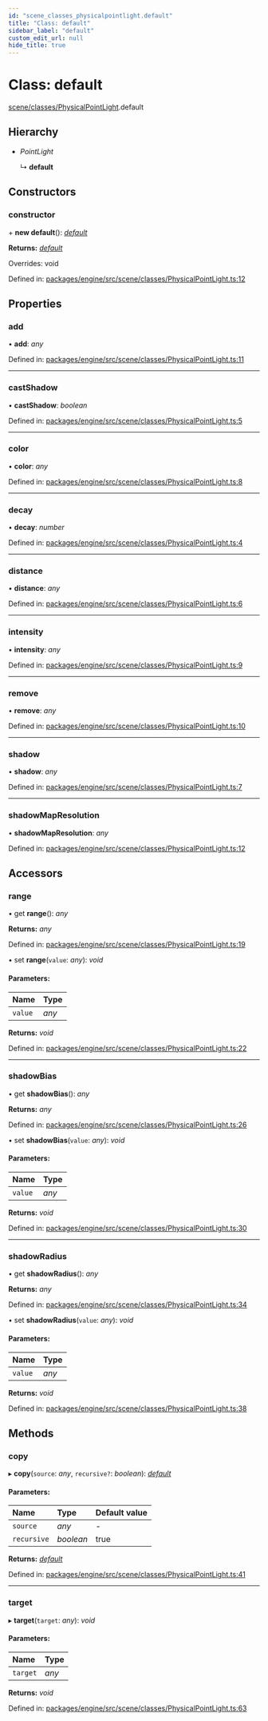 ```yaml
---
id: "scene_classes_physicalpointlight.default"
title: "Class: default"
sidebar_label: "default"
custom_edit_url: null
hide_title: true
---
```


# Class: default

[scene/classes/PhysicalPointLight](../modules/scene_classes_physicalpointlight.md).default

## Hierarchy

* *PointLight*

  ↳ **default**

## Constructors

### constructor

\+ **new default**(): [*default*](scene_classes_physicalpointlight.default.md)

**Returns:** [*default*](scene_classes_physicalpointlight.default.md)

Overrides: void

Defined in: [packages/engine/src/scene/classes/PhysicalPointLight.ts:12](https://github.com/xr3ngine/xr3ngine/blob/716a06460/packages/engine/src/scene/classes/PhysicalPointLight.ts#L12)

## Properties

### add

• **add**: *any*

Defined in: [packages/engine/src/scene/classes/PhysicalPointLight.ts:11](https://github.com/xr3ngine/xr3ngine/blob/716a06460/packages/engine/src/scene/classes/PhysicalPointLight.ts#L11)

___

### castShadow

• **castShadow**: *boolean*

Defined in: [packages/engine/src/scene/classes/PhysicalPointLight.ts:5](https://github.com/xr3ngine/xr3ngine/blob/716a06460/packages/engine/src/scene/classes/PhysicalPointLight.ts#L5)

___

### color

• **color**: *any*

Defined in: [packages/engine/src/scene/classes/PhysicalPointLight.ts:8](https://github.com/xr3ngine/xr3ngine/blob/716a06460/packages/engine/src/scene/classes/PhysicalPointLight.ts#L8)

___

### decay

• **decay**: *number*

Defined in: [packages/engine/src/scene/classes/PhysicalPointLight.ts:4](https://github.com/xr3ngine/xr3ngine/blob/716a06460/packages/engine/src/scene/classes/PhysicalPointLight.ts#L4)

___

### distance

• **distance**: *any*

Defined in: [packages/engine/src/scene/classes/PhysicalPointLight.ts:6](https://github.com/xr3ngine/xr3ngine/blob/716a06460/packages/engine/src/scene/classes/PhysicalPointLight.ts#L6)

___

### intensity

• **intensity**: *any*

Defined in: [packages/engine/src/scene/classes/PhysicalPointLight.ts:9](https://github.com/xr3ngine/xr3ngine/blob/716a06460/packages/engine/src/scene/classes/PhysicalPointLight.ts#L9)

___

### remove

• **remove**: *any*

Defined in: [packages/engine/src/scene/classes/PhysicalPointLight.ts:10](https://github.com/xr3ngine/xr3ngine/blob/716a06460/packages/engine/src/scene/classes/PhysicalPointLight.ts#L10)

___

### shadow

• **shadow**: *any*

Defined in: [packages/engine/src/scene/classes/PhysicalPointLight.ts:7](https://github.com/xr3ngine/xr3ngine/blob/716a06460/packages/engine/src/scene/classes/PhysicalPointLight.ts#L7)

___

### shadowMapResolution

• **shadowMapResolution**: *any*

Defined in: [packages/engine/src/scene/classes/PhysicalPointLight.ts:12](https://github.com/xr3ngine/xr3ngine/blob/716a06460/packages/engine/src/scene/classes/PhysicalPointLight.ts#L12)

## Accessors

### range

• get **range**(): *any*

**Returns:** *any*

Defined in: [packages/engine/src/scene/classes/PhysicalPointLight.ts:19](https://github.com/xr3ngine/xr3ngine/blob/716a06460/packages/engine/src/scene/classes/PhysicalPointLight.ts#L19)

• set **range**(`value`: *any*): *void*

#### Parameters:

Name | Type |
:------ | :------ |
`value` | *any* |

**Returns:** *void*

Defined in: [packages/engine/src/scene/classes/PhysicalPointLight.ts:22](https://github.com/xr3ngine/xr3ngine/blob/716a06460/packages/engine/src/scene/classes/PhysicalPointLight.ts#L22)

___

### shadowBias

• get **shadowBias**(): *any*

**Returns:** *any*

Defined in: [packages/engine/src/scene/classes/PhysicalPointLight.ts:26](https://github.com/xr3ngine/xr3ngine/blob/716a06460/packages/engine/src/scene/classes/PhysicalPointLight.ts#L26)

• set **shadowBias**(`value`: *any*): *void*

#### Parameters:

Name | Type |
:------ | :------ |
`value` | *any* |

**Returns:** *void*

Defined in: [packages/engine/src/scene/classes/PhysicalPointLight.ts:30](https://github.com/xr3ngine/xr3ngine/blob/716a06460/packages/engine/src/scene/classes/PhysicalPointLight.ts#L30)

___

### shadowRadius

• get **shadowRadius**(): *any*

**Returns:** *any*

Defined in: [packages/engine/src/scene/classes/PhysicalPointLight.ts:34](https://github.com/xr3ngine/xr3ngine/blob/716a06460/packages/engine/src/scene/classes/PhysicalPointLight.ts#L34)

• set **shadowRadius**(`value`: *any*): *void*

#### Parameters:

Name | Type |
:------ | :------ |
`value` | *any* |

**Returns:** *void*

Defined in: [packages/engine/src/scene/classes/PhysicalPointLight.ts:38](https://github.com/xr3ngine/xr3ngine/blob/716a06460/packages/engine/src/scene/classes/PhysicalPointLight.ts#L38)

## Methods

### copy

▸ **copy**(`source`: *any*, `recursive?`: *boolean*): [*default*](scene_classes_physicalpointlight.default.md)

#### Parameters:

Name | Type | Default value |
:------ | :------ | :------ |
`source` | *any* | - |
`recursive` | *boolean* | true |

**Returns:** [*default*](scene_classes_physicalpointlight.default.md)

Defined in: [packages/engine/src/scene/classes/PhysicalPointLight.ts:41](https://github.com/xr3ngine/xr3ngine/blob/716a06460/packages/engine/src/scene/classes/PhysicalPointLight.ts#L41)

___

### target

▸ **target**(`target`: *any*): *void*

#### Parameters:

Name | Type |
:------ | :------ |
`target` | *any* |

**Returns:** *void*

Defined in: [packages/engine/src/scene/classes/PhysicalPointLight.ts:63](https://github.com/xr3ngine/xr3ngine/blob/716a06460/packages/engine/src/scene/classes/PhysicalPointLight.ts#L63)
